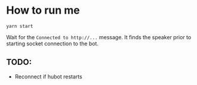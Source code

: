 # How to run me
`yarn start`

Wait for the `Connected to http://...` message. It finds the speaker prior to starting socket connection to the bot.

## TODO:
- Reconnect if hubot restarts
